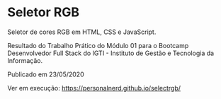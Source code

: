 # Seletor RGB

Seletor de cores RGB em HTML, CSS e JavaScript.

Resultado do Trabalho Prático do Módulo 01 para o Bootcamp Desenvolvedor Full Stack do IGTI - Instituto de Gestão e Tecnologia da Informação.

Publicado em 23/05/2020

Ver em execução: https://personalnerd.github.io/selectrgb/
